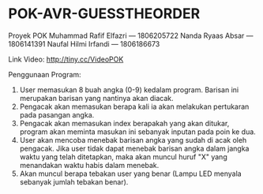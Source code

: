 # POK-AVR-GUESSTHEORDER
Proyek POK 
Muhammad Rafif Elfazri — 1806205722
Nanda Ryaas Absar — 1806141391
Naufal Hilmi Irfandi — 1806186673

Link Video: http://tiny.cc/VideoPOK

Penggunaan Program:
1. User memasukan 8 buah angka (0-9) kedalam program. Barisan ini merupakan barisan yang nantinya akan diacak.
2. Pengacak akan memasukan berapa kali ia akan melakukan pertukaran pada pasangan angka.
3. Pengacak akan memasukan index berapakah yang akan ditukar, program akan meminta masukan ini sebanyak inputan pada poin ke dua.
4. User akan mencoba menebak barisan angka yang sudah di acak oleh pengacak. Jika user tidak dapat menebak barisan angka dalam jangka waktu yang telah ditetapkan, maka akan muncul huruf "X" yang menandakan waktu habis dalam menebak.
5. Akan muncul berapa tebakan user yang benar (Lampu LED menyala sebanyak jumlah tebakan benar).